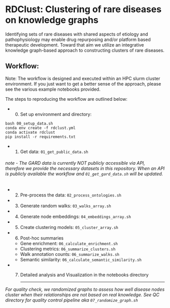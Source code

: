 # RDClust: Clustering of rare diseases on knowledge graphs

Identifying sets of rare diseases with shared aspects of etiology and pathophysiology may enable drug repurposing and/or platform based therapeutic development. Toward that aim we utilize an integrative knowledge graph-based approach to constructing clusters of rare diseases. 

## Workflow:

Note: The workflow is designed and executed within an HPC slurm cluster environment. 
If you just want to get a better sense of the approach, please see the various example notebooks provided. 

The steps to reproducing the workflow are outlined below:

- 0) Set up environment and directory: 
```
bash 00_setup_data.sh
conda env create -f rdclust.yml
conda activate rdclust
pip install -r requirements.txt
```
- 1) Get data: ```01_get_public_data.sh```
###### note - The GARD data is currently NOT publicly accessible via API, therefore we provide the necessary datasets in this repository. When an API is publicly available the workflow and ```01_get_gard_data.sh``` will be updated.
- 2) Pre-process the data: ```02_process_ontologies.sh```
- 3) Generate random walks: ```03_walks_array.sh```
- 4) Generate node embeddings: ```04_embeddings_array.sh```
- 5) Create clustering models: ```05_cluster_array.sh```
- 6) Post-hoc summaries 
    - Gene enrichment: ```06_calculate_enrichment.sh```
    - Clustering metrics: ```06_summarize_clusters.sh```
    - Walk annotation counts: ```06_summarize_walks.sh```
    - Semantic similarity: ```06_calculate_semantic_similarity.sh```
- 7) Detailed analysis and Visualization in the notebooks directory
 
     ______________
     
*For quality check, we randomized graphs to assess how well disease nodes cluster when their relationships are not based on real knowledge. See QC directory for quality control pipeline aka ```07_randomize_graph.sh```*

